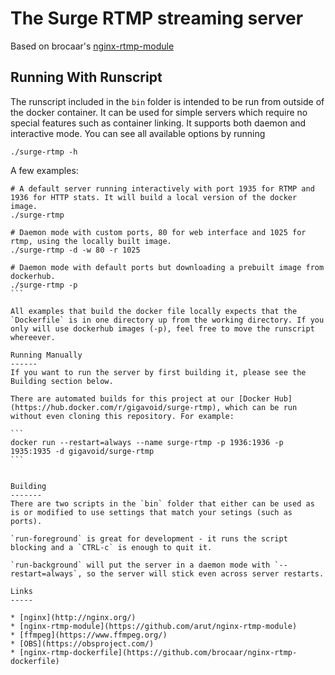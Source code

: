The Surge RTMP streaming server
=====================

Based on brocaar's [nginx-rtmp-module](https://github.com/brocaar/nginx-rtmp-dockerfile)


Running With Runscript
------
The runscript included in the `bin` folder is intended to be run from outside of the docker container. It can be used for simple servers which require no special features such as container linking. It supports both daemon and interactive mode. You can see all available options by running

```
./surge-rtmp -h
```

A few examples:

````
# A default server running interactively with port 1935 for RTMP and 1936 for HTTP stats. It will build a local version of the docker image.
./surge-rtmp

# Daemon mode with custom ports, 80 for web interface and 1025 for rtmp, using the locally built image.
./surge-rtmp -d -w 80 -r 1025

# Daemon mode with default ports but downloading a prebuilt image from dockerhub.
./surge-rtmp -p
```

All examples that build the docker file locally expects that the `Dockerfile` is in one directory up from the working directory. If you only will use dockerhub images (-p), feel free to move the runscript whereever.

Running Manually
------
If you want to run the server by first building it, please see the Building section below.

There are automated builds for this project at our [Docker Hub](https://hub.docker.com/r/gigavoid/surge-rtmp), which can be run without even cloning this repository. For example:

```
docker run --restart=always --name surge-rtmp -p 1936:1936 -p 1935:1935 -d gigavoid/surge-rtmp
```


Building
-------
There are two scripts in the `bin` folder that either can be used as is or modified to use settings that match your setings (such as ports).

`run-foreground` is great for development - it runs the script blocking and a `CTRL-c` is enough to quit it.

`run-background` will put the server in a daemon mode with `--restart=always`, so the server will stick even across server restarts.

Links
-----

* [nginx](http://nginx.org/)
* [nginx-rtmp-module](https://github.com/arut/nginx-rtmp-module)
* [ffmpeg](https://www.ffmpeg.org/)
* [OBS](https://obsproject.com/)
* [nginx-rtmp-dockerfile](https://github.com/brocaar/nginx-rtmp-dockerfile)
